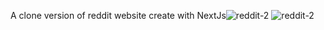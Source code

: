 A clone version of reddit website create with NextJs![reddit-2](https://user-images.githubusercontent.com/56364838/190191455-6b10eeb0-fe6a-42fb-b181-701daf4ab69b.png)
![reddit-2](https://user-images.githubusercontent.com/56364838/190191512-e58286de-f3ed-47b9-8a32-6324b725de4d.png)
